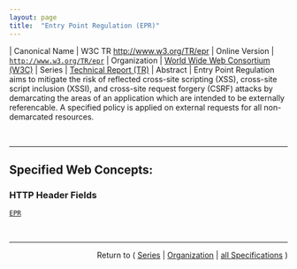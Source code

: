```yaml
---
layout: page
title:  "Entry Point Regulation (EPR)"
---
```


| Canonical Name | W3C TR http://www.w3.org/TR/epr
| Online Version | [`http://www.w3.org/TR/epr`](http://www.w3.org/TR/epr)
| Organization | [World Wide Web Consortium (W3C)](..  "List of specification series by this organization")
| Series | [Technical Report (TR)](.  "List of specifications in this series")
| Abstract | Entry Point Regulation aims to mitigate the risk of reflected cross-site scripting (XSS), cross-site script inclusion (XSSI), and cross-site request forgery (CSRF) attacks by demarcating the areas of an application which are intended to be externally referencable. A specified policy is applied on external requests for all non-demarcated resources.

<br/>
<hr/>

## Specified Web Concepts:

### HTTP Header Fields

[`EPR`](/concepts/http-header/EPR "Servers may request the protections outlined by Entry Point Regulation (EPR) by sending an EPR HTTP response header field along with a response.")



<br/>
<hr/>

<p style="text-align: right">Return to ( <a href="./">Series</a> | <a href="../">Organization</a> | <a href="../../">all Specifications</a> )</p>